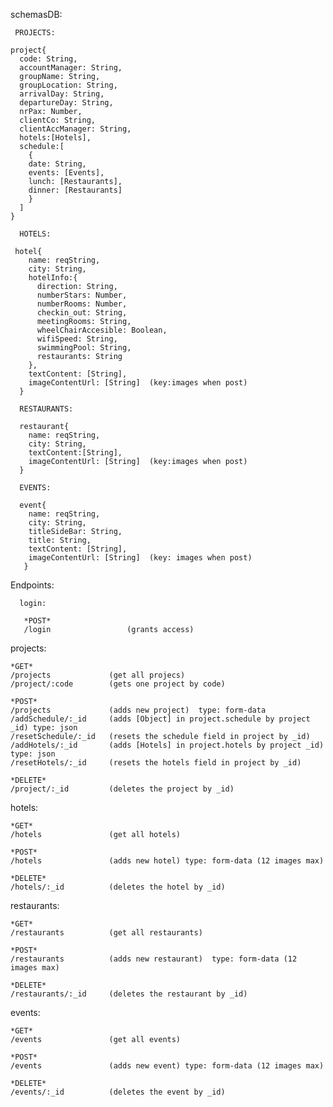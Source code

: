 schemasDB:
~~~
 PROJECTS:
 
project{
  code: String,
  accountManager: String,
  groupName: String,
  groupLocation: String,
  arrivalDay: String,
  departureDay: String,
  nrPax: Number,
  clientCo: String,
  clientAccManager: String,
  hotels:[Hotels],
  schedule:[
    {
    date: String,
    events: [Events],
    lunch: [Restaurants],
    dinner: [Restaurants]
    }
  ]
}
~~~
~~~  
  HOTELS:
  
 hotel{ 
    name: reqString,
    city: String,
    hotelInfo:{
      direction: String,
      numberStars: Number,
      numberRooms: Number,
      checkin_out: String,
      meetingRooms: String,
      wheelChairAccesible: Boolean,
      wifiSpeed: String,
      swimmingPool: String,
      restaurants: String
    },  
    textContent: [String],
    imageContentUrl: [String]  (key:images when post)
  }
~~~
~~~  
  RESTAURANTS:
  
  restaurant{
    name: reqString,
    city: String,
    textContent:[String],
    imageContentUrl: [String]  (key:images when post)
  }
~~~   
~~~  
  EVENTS:
  
  event{
    name: reqString,
    city: String,
    titleSideBar: String,
    title: String,
    textContent: [String],
    imageContentUrl: [String]  (key: images when post)
   }
~~~ 

Endpoints:
~~~   
  login:
  
   *POST*
   /login                 (grants access)
~~~  
  
  projects:

    *GET*
    /projects             (get all projecs) 
    /project/:code        (gets one project by code) 
    
    *POST*
    /projects             (adds new project)  type: form-data
    /addSchedule/:_id     (adds [Object] in project.schedule by project _id) type: json
    /resetSchedule/:_id   (resets the schedule field in project by _id) 
    /addHotels/:_id       (adds [Hotels] in project.hotels by project _id) type: json
    /resetHotels/:_id     (resets the hotels field in project by _id) 

    *DELETE*
    /project/:_id         (deletes the project by _id) 

  hotels:

    *GET*
    /hotels               (get all hotels) 

    *POST*
    /hotels               (adds new hotel) type: form-data (12 images max)

    *DELETE*
    /hotels/:_id          (deletes the hotel by _id)

  restaurants:

    *GET*
    /restaurants          (get all restaurants) 

    *POST*
    /restaurants          (adds new restaurant)  type: form-data (12 images max)

    *DELETE*
    /restaurants/:_id     (deletes the restaurant by _id) 

  events:

    *GET*
    /events               (get all events) 

    *POST*
    /events               (adds new event) type: form-data (12 images max)

    *DELETE*
    /events/:_id          (deletes the event by _id) 

